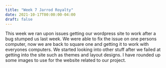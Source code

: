 ```yaml
---
title: "Week 7 Jarrod Royalty"
date: 2021-10-17T00:00:00-04:00
draft: false
---
```


This week we ran upon issues getting our wordpress site to work after a bug stumped us last week. We were able to fix the issue on one persons computer, now we are back to square one and getting it to work with everyones computers. We started looking into other stuff after we failed at getting into the site such as themes and layout designs. I have rounded up some images to use for the website related to our project.
